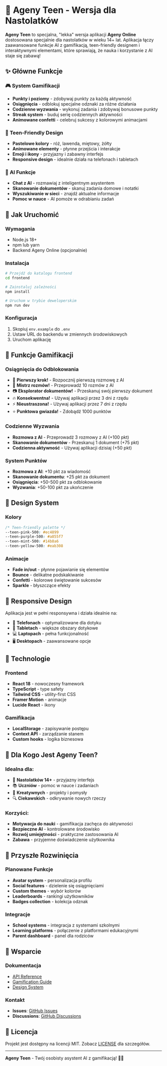 # 🎉 Ageny Teen - Wersja dla Nastolatków

**Ageny Teen** to specjalna, "lekka" wersja aplikacji **Ageny Online** dostosowana specjalnie dla nastolatków w wieku 14+ lat. Aplikacja łączy zaawansowane funkcje AI z gamifikacją, teen-friendly designem i interaktywnymi elementami, które sprawiają, że nauka i korzystanie z AI staje się zabawą!

## ✨ **Główne Funkcje**

### 🎮 **System Gamifikacji**
- **Punkty i poziomy** - zdobywaj punkty za każdą aktywność
- **Osiągnięcia** - odblokuj specjalne odznaki za różne działania
- **Codzienne wyzwania** - wykonuj zadania i zdobywaj bonusowe punkty
- **Streak system** - buduj serię codziennych aktywności
- **Animowane confetti** - celebruj sukcesy z kolorowymi animacjami

### 🎨 **Teen-Friendly Design**
- **Pastelowe kolory** - róż, lawenda, miętowy, żółty
- **Animowane elementy** - płynne przejścia i interakcje
- **Emoji i ikony** - przyjazny i zabawny interfejs
- **Responsive design** - idealnie działa na telefonach i tabletach

### 🤖 **AI Funkcje**
- **Chat z AI** - rozmawiaj z inteligentnym asystentem
- **Skanowanie dokumentów** - skanuj zadania domowe i notatki
- **Wyszukiwanie w sieci** - znajdź aktualne informacje
- **Pomoc w nauce** - AI pomoże w odrabianiu zadań

## 🚀 **Jak Uruchomić**

### Wymagania
- Node.js 18+
- npm lub yarn
- Backend Ageny Online (opcjonalnie)

### Instalacja
```bash
# Przejdź do katalogu frontend
cd frontend

# Zainstaluj zależności
npm install

# Uruchom w trybie deweloperskim
npm run dev
```

### Konfiguracja
1. Skopiuj `env.example` do `.env`
2. Ustaw URL do backendu w zmiennych środowiskowych
3. Uruchom aplikację

## 🎯 **Funkcje Gamifikacji**

### Osiągnięcia do Odblokowania
- 🎉 **Pierwszy krok!** - Rozpocznij pierwszą rozmowę z AI
- 👑 **Mistrz rozmów!** - Przeprowadź 10 rozmów z AI  
- 📷 **Eksplorator dokumentów!** - Przeskanuj swój pierwszy dokument
- 🔥 **Konsekwentna!** - Używaj aplikacji przez 3 dni z rzędu
- ⚡ **Nieustraszona!** - Używaj aplikacji przez 7 dni z rzędu
- ⭐ **Punktowa gwiazda!** - Zdobądź 1000 punktów

### Codzienne Wyzwania
- **Rozmowa z AI** - Przeprowadź 3 rozmowy z AI (+100 pkt)
- **Skanowanie dokumentów** - Przeskanuj 1 dokument (+75 pkt)
- **Codzienna aktywność** - Używaj aplikacji dzisiaj (+50 pkt)

### System Punktów
- **Rozmowa z AI**: +10 pkt za wiadomość
- **Skanowanie dokumentu**: +25 pkt za dokument
- **Osiągnięcia**: +50-500 pkt za odblokowanie
- **Wyzwania**: +50-100 pkt za ukończenie

## 🎨 **Design System**

### Kolory
```css
/* Teen-friendly palette */
--teen-pink-500: #ec4899
--teen-purple-500: #a855f7  
--teen-mint-500: #14b8a6
--teen-yellow-500: #eab308
```

### Animacje
- **Fade in/out** - płynne pojawianie się elementów
- **Bounce** - delikatne podskakiwanie
- **Confetti** - kolorowe świętowanie sukcesów
- **Sparkle** - błyszczące efekty

## 📱 **Responsive Design**

Aplikacja jest w pełni responsywna i działa idealnie na:
- 📱 **Telefonach** - optymalizowane dla dotyku
- 📱 **Tabletach** - większe obszary dotykowe
- 💻 **Laptopach** - pełna funkcjonalność
- 🖥️ **Desktopach** - zaawansowane opcje

## 🔧 **Technologie**

### Frontend
- **React 18** - nowoczesny framework
- **TypeScript** - type safety
- **Tailwind CSS** - utility-first CSS
- **Framer Motion** - animacje
- **Lucide React** - ikony

### Gamifikacja
- **LocalStorage** - zapisywanie postępu
- **Context API** - zarządzanie stanem
- **Custom hooks** - logika biznesowa

## 🎯 **Dla Kogo Jest Ageny Teen?**

### Idealna dla:
- 👧 **Nastolatków 14+** - przyjazny interfejs
- 📚 **Uczniów** - pomoc w nauce i zadaniach
- 🎨 **Kreatywnych** - projekty i pomysły
- 🔍 **Ciekawskich** - odkrywanie nowych rzeczy

### Korzyści:
- **Motywacja do nauki** - gamifikacja zachęca do aktywności
- **Bezpieczne AI** - kontrolowane środowisko
- **Rozwój umiejętności** - praktyczne zastosowania AI
- **Zabawa** - przyjemne doświadczenie użytkownika

## 🚀 **Przyszłe Rozwinięcia**

### Planowane Funkcje
- **Avatar system** - personalizacja profilu
- **Social features** - dzielenie się osiągnięciami
- **Custom themes** - wybór kolorów
- **Leaderboards** - rankingi użytkowników
- **Badges collection** - kolekcja odznak

### Integracje
- **School systems** - integracja z systemami szkolnymi
- **Learning platforms** - połączenie z platformami edukacyjnymi
- **Parent dashboard** - panel dla rodziców

## 🤝 **Wsparcie**

### Dokumentacja
- [API Reference](./docs/API_REFERENCE.md)
- [Gamification Guide](./docs/GAMIFICATION.md)
- [Design System](./docs/DESIGN_SYSTEM.md)

### Kontakt
- **Issues**: [GitHub Issues](https://github.com/codemarcinu/ageny_online/issues)
- **Discussions**: [GitHub Discussions](https://github.com/codemarcinu/ageny_online/discussions)

## 📄 **Licencja**

Projekt jest dostępny na licencji MIT. Zobacz [LICENSE](./LICENSE) dla szczegółów.

---

**Ageny Teen** - Twój osobisty asystent AI z gamifikacją! 🎉✨ 